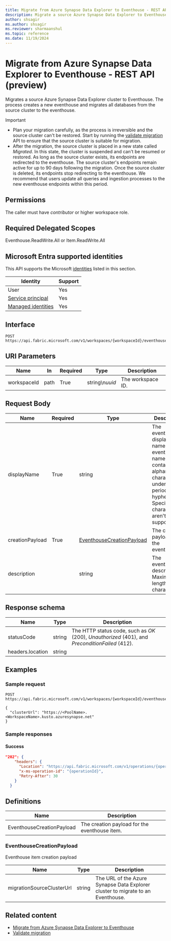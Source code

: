 ```yaml
---
title: Migrate from Azure Synapse Data Explorer to Eventhouse - REST API (preview)
description: Migrate a source Azure Synapse Data Explorer to Eventhouse.
author: shsagir
ms.author: shsagir
ms.reviewer: sharmaanshul
ms.topic: reference
ms.date: 11/19/2024
---
```

# Migrate from Azure Synapse Data Explorer to Eventhouse - REST API (preview)

Migrates a source Azure Synapse Data Explorer cluster to Eventhouse. The process creates a new eventhouse and migrates all databases from the source cluster to the eventhouse.

> [!IMPORTANT]
>
> - Plan your migration carefully, as the process is irreversible and the source cluster can't be restored. Start by running the [validate migration](migrate-validate-synapse-data-explorer.md) API to ensure that the source cluster is suitable for migration.
> - After the migration, the source cluster is placed in a new state called *Migrated*. In this state, the cluster is suspended and can't be resumed or restored. As long as the source cluster exists, its endpoints are redirected to the eventhouse. The source cluster's endpoints remain active for up to 90 days following the migration. Once the source cluster is deleted, its endpoints stop redirecting to the eventhouse. We recommend that users update all queries and ingestion processes to the new eventhouse endpoints within this period.

## Permissions

The caller must have *contributor* or higher workspace role.

## Required Delegated Scopes

Eventhouse.ReadWrite.All or Item.ReadWrite.All

## Microsoft Entra supported identities

This API supports the Microsoft [identities](/rest/api/fabric/articles/identity-support) listed in this section.

| Identity | Support |
|-|-|
| User | Yes |
| [Service principal](/entra/identity-platform/app-objects-and-service-principals#service-principal-object) | Yes |
| [Managed identities](/entra/identity/managed-identities-azure-resources/overview) | Yes |

## Interface

```http
POST https://api.fabric.microsoft.com/v1/workspaces/{workspaceId}/eventhouses
```

## URI Parameters

| Name | In | Required | Type | Description |
|-|-|-|-|-|
| workspaceId | path | True | string\n*uuid* | The workspace ID. |

## Request Body

| Name | Required | Type | Description |
|-|-|-|-|
| displayName | True | string | The eventhouse display name. The eventhouse name can contain alphanumeric characters, underscores, periods, and hyphens. Special characters aren't supported. |
| creationPayload | True | [EventhouseCreationPayload](#eventhousecreationpayload) | The creation payload for the eventhouse. |
| description | | string | The eventhouse description. Maximum length is 256 characters. |

## Response schema

| Name | Type | Description |
|-|-|-|
| statusCode | string | The HTTP status code, such as *OK* (200), *Unauthorized* (401), and *PreconditionFailed* (412). |
| headers.location | string | |

## Examples

### Sample request

```http
POST https://api.fabric.microsoft.com/v1/workspaces/{workspaceId}/eventhouses/validateMigrationFromAzure

{
  "clusterUrl": "https://<PoolName>.<WorkspaceName>.kusto.azuresynapse.net"
}
```

### Sample responses

#### Success

```json
"202": {
    "headers": {
      "Location": "https://api.fabric.microsoft.com/v1/operations/{operationId}",
      "x-ms-operation-id": "{operationId}",
      "Retry-After": 30
    }
  }
```

## Definitions

| Name | Description |
|-|-|
| EventhouseCreationPayload | The creation payload for the eventhouse item. |

### EventhouseCreationPayload

Eventhouse item creation payload

| Name | Type | Description |
|-|-|-|
| migrationSourceClusterUrl | string | The URL of the Azure Synapse Data Explorer cluster to migrate to an Eventhouse. |

## Related content

- [Migrate from Azure Synapse Data Explorer to Eventhouse](migrate-synapse-data-explorer.md)
- [Validate migration](migrate-validate-synapse-data-explorer.md)
